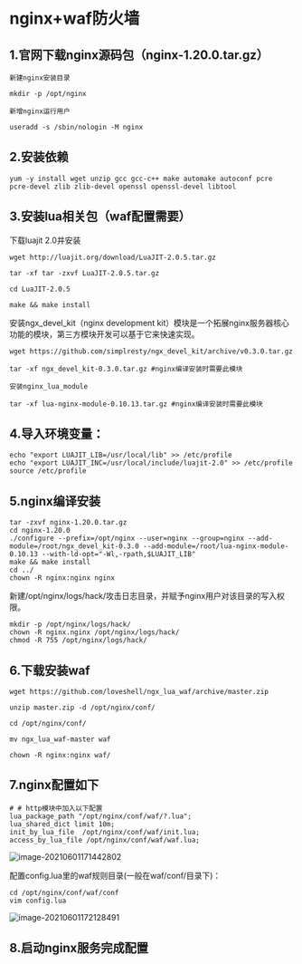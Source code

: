 # nginx+waf防火墙

## 1.官网下载nginx源码包（nginx-1.20.0.tar.gz）

```shell
新建nginx安装目录

mkdir -p /opt/nginx

新增nginx运行用户

useradd -s /sbin/nologin -M nginx
```

## 2.安装依赖

```shell
yum -y install wget unzip gcc gcc-c++ make automake autoconf pcre pcre-devel zlib zlib-devel openssl openssl-devel libtool
```

## 3.安装lua相关包（waf配置需要）

下载luajit 2.0并安装 

```shell
wget http://luajit.org/download/LuaJIT-2.0.5.tar.gz

tar -xf tar -zxvf LuaJIT-2.0.5.tar.gz

cd LuaJIT-2.0.5

make && make install
```

安装ngx_devel_kit（nginx development kit）模块是一个拓展nginx服务器核心功能的模块，第三方模块开发可以基于它来快速实现。

```shell
wget https://github.com/simplresty/ngx_devel_kit/archive/v0.3.0.tar.gz

tar -xf ngx_devel_kit-0.3.0.tar.gz #nginx编译安装时需要此模块

安装nginx_lua_module

tar -xf lua-nginx-module-0.10.13.tar.gz #nginx编译安装时需要此模块
```

## 4.导入环境变量：

```shell
echo "export LUAJIT_LIB=/usr/local/lib" >> /etc/profile
echo "export LUAJIT_INC=/usr/local/include/luajit-2.0" >> /etc/profile
source /etc/profile
```

## 5.nginx编译安装

```shell
tar -zxvf nginx-1.20.0.tar.gz
cd nginx-1.20.0
./configure --prefix=/opt/nginx --user=nginx --group=nginx --add-module=/root/ngx_devel_kit-0.3.0 --add-module=/root/lua-nginx-module-0.10.13 --with-ld-opt="-Wl,-rpath,$LUAJIT_LIB"
make && make install
cd ../
chown -R nginx:nginx nginx
```

新建/opt/nginx/logs/hack/攻击日志目录，并赋予nginx用户对该目录的写入权限。

```shell
mkdir -p /opt/nginx/logs/hack/
chown -R nginx.nginx /opt/nginx/logs/hack/
chmod -R 755 /opt/nginx/logs/hack/
```

## 6.下载安装waf

```shell
wget https://github.com/loveshell/ngx_lua_waf/archive/master.zip

unzip master.zip -d /opt/nginx/conf/

cd /opt/nginx/conf/ 

mv ngx_lua_waf-master waf

chown -R nginx:nginx waf/
```

## 7.nginx配置如下

```nginx
# # http模块中加入以下配置
lua_package_path "/opt/nginx/conf/waf/?.lua";
lua_shared_dict limit 10m;
init_by_lua_file  /opt/nginx/conf/waf/init.lua;
access_by_lua_file /opt/nginx/conf/waf/waf.lua;
```

![image-20210601171442802](https://longlizl.github.io/nginx相关/images/1.png)

配置config.lua里的waf规则目录(一般在waf/conf/目录下)：

```shell
cd /opt/nginx/conf/waf/conf
vim config.lua
```

![image-20210601172128491](https://longlizl.github.io/nginx相关/images/2.png)



## 8.启动nginx服务完成配置

